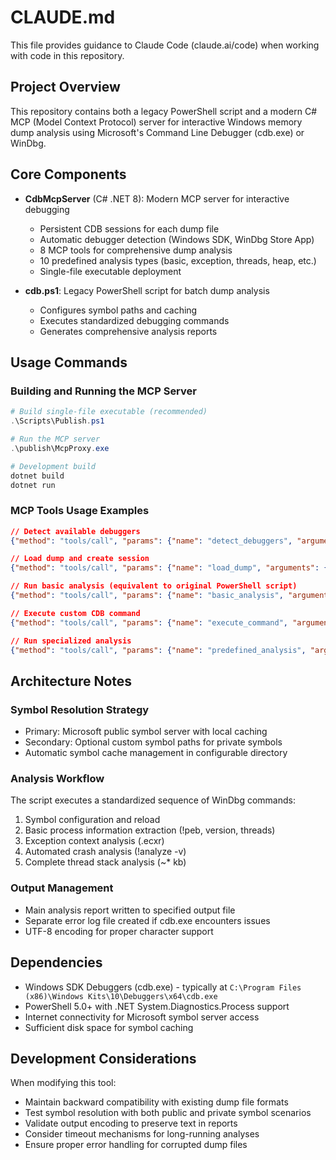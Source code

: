 # CLAUDE.md

This file provides guidance to Claude Code (claude.ai/code) when working with code in this repository.

## Project Overview

This repository contains both a legacy PowerShell script and a modern C# MCP (Model Context Protocol) server for interactive Windows memory dump analysis using Microsoft's Command Line Debugger (cdb.exe) or WinDbg.

## Core Components

- **CdbMcpServer** (C# .NET 8): Modern MCP server for interactive debugging
  - Persistent CDB sessions for each dump file
  - Automatic debugger detection (Windows SDK, WinDbg Store App)
  - 8 MCP tools for comprehensive dump analysis
  - 10 predefined analysis types (basic, exception, threads, heap, etc.)
  - Single-file executable deployment
  
- **cdb.ps1**: Legacy PowerShell script for batch dump analysis
  - Configures symbol paths and caching
  - Executes standardized debugging commands  
  - Generates comprehensive analysis reports

## Usage Commands

### Building and Running the MCP Server
```powershell
# Build single-file executable (recommended)
.\Scripts\Publish.ps1

# Run the MCP server
.\publish\McpProxy.exe

# Development build
dotnet build
dotnet run
```

### MCP Tools Usage Examples
```json
// Detect available debuggers
{"method": "tools/call", "params": {"name": "detect_debuggers", "arguments": {}}}

// Load dump and create session
{"method": "tools/call", "params": {"name": "load_dump", "arguments": {"dump_file_path": "C:\\dumps\\crash.dmp"}}}

// Run basic analysis (equivalent to original PowerShell script)
{"method": "tools/call", "params": {"name": "basic_analysis", "arguments": {"session_id": "abc12345"}}}

// Execute custom CDB command
{"method": "tools/call", "params": {"name": "execute_command", "arguments": {"session_id": "abc12345", "command": "!heap -s"}}}

// Run specialized analysis
{"method": "tools/call", "params": {"name": "predefined_analysis", "arguments": {"session_id": "abc12345", "analysis_type": "heap"}}}
```

## Architecture Notes

### Symbol Resolution Strategy
- Primary: Microsoft public symbol server with local caching
- Secondary: Optional custom symbol paths for private symbols
- Automatic symbol cache management in configurable directory

### Analysis Workflow
The script executes a standardized sequence of WinDbg commands:
1. Symbol configuration and reload
2. Basic process information extraction (!peb, version, threads)
3. Exception context analysis (.ecxr)
4. Automated crash analysis (!analyze -v)
5. Complete thread stack analysis (~* kb)

### Output Management
- Main analysis report written to specified output file
- Separate error log file created if cdb.exe encounters issues
- UTF-8 encoding for proper character support

## Dependencies

- Windows SDK Debuggers (cdb.exe) - typically at `C:\Program Files (x86)\Windows Kits\10\Debuggers\x64\cdb.exe`
- PowerShell 5.0+ with .NET System.Diagnostics.Process support
- Internet connectivity for Microsoft symbol server access
- Sufficient disk space for symbol caching

## Development Considerations

When modifying this tool:
- Maintain backward compatibility with existing dump file formats
- Test symbol resolution with both public and private symbol scenarios
- Validate output encoding to preserve text in reports
- Consider timeout mechanisms for long-running analyses
- Ensure proper error handling for corrupted dump files